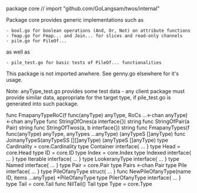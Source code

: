 package core // import "github.com/GoLangsam/twos/internal"

Package core provides generic implementations such as

    - bool.go for boolean operations (And, Or, Not) on attribute functions
    - fmap.go for Fmap... and Join... for slices and read-only channels
    - pile.go for PileOf...

as well as

    - pile_test.go for basic tests of PileOf... functionalities

This package is not imported anwhere. See genny.go elsewhere for it's usage.

Note: anyType_test.go provides some test data - any client package must
provide similar data, appropriate for the target type, if pile_test.go is
generated into such package.

func FmapanyTypeRoC(f func(anyType) anyType, RoCs ...<-chan anyType) <-chan anyType
func StringOfOnes(a interface{}) string
func StringOfPair(a Pair) string
func StringOfTwos(a, b interface{}) string
func FmapanyTypes(f func(anyType) anyType, anyTypes ...anyType) (anyTypeS []anyType)
func JoinanyTypeS(anyTypeSS [][]anyType) (anyTypeS []anyType)
type Cardinality = core.Cardinality
type Container interface{ ... }
type Head = core.Head
type ID = core.ID
type Index = core.Index
type Indexed interface{ ... }
type Iterable interface{ ... }
type LookeranyType interface{ ... }
type Named interface{ ... }
type Pair = core.Pair
type Pairs <-chan Pair
type Pile interface{ ... }
type PileOfanyType struct{ ... }
    func NewPileOfanyType(name ID, items ...anyType) *PileOfanyType
type PilerOfanyType interface{ ... }
type Tail = core.Tail
    func NilTail() Tail
type Type = core.Type
